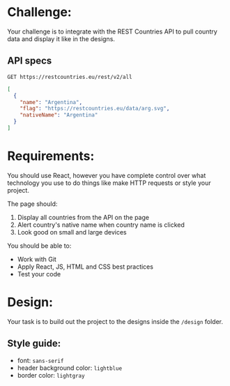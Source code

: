 # Challenge:

Your challenge is to integrate with the REST Countries API to pull country data and display it like in the designs.

## API specs

`GET https://restcountries.eu/rest/v2/all`

```json
[
  {
    "name": "Argentina",
    "flag": "https://restcountries.eu/data/arg.svg",
    "nativeName": "Argentina"
  }
]
```

# Requirements:

You should use React, however you have complete control over what technology you use to do things like make HTTP requests or style your project.

The page should:

1. Display all countries from the API on the page
2. Alert country's native name when country name is clicked
3. Look good on small and large devices

You should be able to:

- Work with Git
- Apply React, JS, HTML and CSS best practices
- Test your code

# Design:

Your task is to build out the project to the designs inside the `/design` folder.

## Style guide:

- font: `sans-serif`
- header background color: `lightblue`
- border color: `lightgray`

